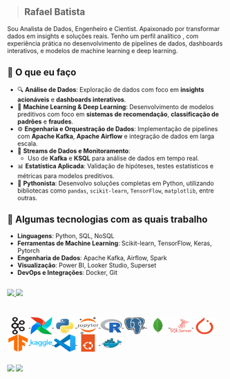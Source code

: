 >## Rafael Batista

Sou Analista de Dados, Engenheiro e Cientist. Apaixonado por transformar dados em insights e soluções reais. Tenho um perfil analítico , com experiência prática no desenvolvimento de pipelines de dados, dashboards interativos, e modelos de machine learning e deep learning.

## 💼 O que eu faço

- 🔍 **Análise de Dados**: Exploração de dados com foco em **insights acionáveis** e **dashboards interativos**.
- 🧠 **Machine Learning & Deep Learning**: Desenvolvimento de modelos preditivos com foco em **sistemas de recomendação**, **classificação de padrões** e **fraudes**.
- ⚙️ **Engenharia e Orquestração de Dados**: Implementação de pipelines com **Apache Kafka**, **Apache Airflow** e integração de dados em larga escala.
- 📡 **Streams de Dados e Monitoramento**:
  - Uso de **Kafka** e **KSQL** para análise de dados em tempo real.
- 📊 **Estatística Aplicada**: Validação de hipóteses, testes estatísticos e métricas para modelos preditivos.
- 🐍 **Pythonista**: Desenvolvo soluções completas em Python, utilizando bibliotecas como `pandas`, `scikit-learn`, `TensorFlow`, `matplotlib`, entre outras.

## 🚀 Algumas tecnologias com as quais trabalho

- **Linguagens**: Python, SQL, NoSQL
- **Ferramentas de Machine Learning**: Scikit-learn, TensorFlow, Keras, Pytorch
- **Engenharia de Dados**: Apache Kafka, Airflow, Spark
- **Visualização**: Power BI, Looker Studio, Superset
- **DevOps e Integrações**: Docker, Git

##

<div>
    <a href="https://github.com/faelk8/">
    <img height="180em" src="https://github-readme-stats.vercel.app/api?username=faelk8&theme=dark&show_icons=true&include_all_commits=truet"/)>
    <img height="180em" src="https://github-readme-stats.vercel.app/api/top-langs/?username=faelk8&theme=dark&layout=compact&langs_count16&"/>
</div>
      
##        
<div style="display: inline_block"><br>
    <img align="center" alt="Rafael-Kafka" height="40" width="50" src="https://github.com/devicons/devicon/blob/master/icons/apachekafka/apachekafka-original.svg">
    <img align="center" alt="Rafael-Airflow" height="40" width="50" src="https://github.com/devicons/devicon/blob/master/icons/apacheairflow/apacheairflow-original.svg">
    <img align="center" alt="Rafael-Python" height="40" width="50" src="https://raw.githubusercontent.com/devicons/devicon/master/icons/python/python-original.svg">
    <img align="center" alt="Rafael-Jupyter" height="40" width="50" src="https://github.com/devicons/devicon/blob/master/icons/jupyter/jupyter-original-wordmark.svg">
    <img align="center" alt="Rafael-R" height="40" width="50" src="https://github.com/devicons/devicon/blob/master/icons/r/r-original.svg">  
    <img align="center" alt="Rafael-Postgresql" height="40" width="50" src="https://github.com/devicons/devicon/blob/master/icons/postgresql/postgresql-original.svg">
    <img align="center" alt="Rafael-Mongo" height="40" width="50" src="https://github.com/devicons/devicon/blob/master/icons/mongodb/mongodb-original.svg">
    <img align="center" alt="Rafael-Sqlserver" height="40" width="50" src="https://github.com/devicons/devicon/blob/master/icons/microsoftsqlserver/microsoftsqlserver-plain-wordmark.svg"> 
    <img align="center" alt="Rafael-PyTorch" height="40" width="50" src="https://github.com/devicons/devicon/blob/master/icons/pytorch/pytorch-original.svg">
    <img align="center" alt="Rafael-TensorFlow" height="40" width="50" src="https://github.com/devicons/devicon/blob/master/icons/tensorflow/tensorflow-original.svg">
    <img align="center" alt="Rafael-Kaggle" height="40" width="50" src="https://github.com/devicons/devicon/blob/master/icons/kaggle/kaggle-original-wordmark.svg">
    <img align="center" alt="Rafael-VS" height="40" width="50" src="https://github.com/devicons/devicon/blob/master/icons/vscode/vscode-original.svg">
    <img align="center" alt="Rafael-Ubuntu" height="40" width="50" src="https://github.com/devicons/devicon/blob/master/icons/ubuntu/ubuntu-original.svg">
    <img align="center" alt="Rafael-Docker" height="40" width="50" src="https://github.com/devicons/devicon/blob/master/icons/docker/docker-original.svg">
</div>

##

<div> 
    <a href="https://www.linkedin.com/in/rbtista/" target="_blank"><img src="https://img.shields.io/badge/-LinkedIn-%230077B5?style=for-the-badge&logo=linkedin&logoColor=white" target="_blank"></a>  
    <a href="https://www.kaggle.com/faelk8" target="_blank"><img src="https://img.shields.io/badge/Kaggle-20BEFF?style=for-the-badge&logo=Kaggle&logoColor=white" target="_blank"></a>   
</div>
